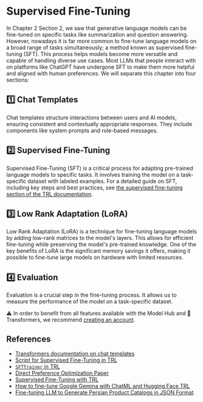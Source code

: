 # Supervised Fine-Tuning

In Chapter 2 Section 2, we saw that generative language models can be fine-tuned on specific tasks like summarization and question answering. However, nowadays it is far more common to fine-tune language models on a broad range of tasks simultaneously; a method known as supervised fine-tuning (SFT). This process helps models become more versatile and capable of handling diverse use cases. Most LLMs that people interact with on platforms like ChatGPT have undergone SFT to make them more helpful and aligned with human preferences. We will separate this chapter into four sections:

## 1️⃣ Chat Templates

Chat templates structure interactions between users and AI models, ensuring consistent and contextually appropriate responses. They include components like system prompts and role-based messages.

## 2️⃣ Supervised Fine-Tuning

Supervised Fine-Tuning (SFT) is a critical process for adapting pre-trained language models to specific tasks. It involves training the model on a task-specific dataset with labeled examples. For a detailed guide on SFT, including key steps and best practices, see [the supervised fine-tuning section of the TRL documentation](https://huggingface.co/docs/trl/en/sft_trainer).

## 3️⃣ Low Rank Adaptation (LoRA)

Low Rank Adaptation (LoRA) is a technique for fine-tuning language models by adding low-rank matrices to the model's layers. This allows for efficient fine-tuning while preserving the model's pre-trained knowledge. One of the key benefits of LoRA is the significant memory savings it offers, making it possible to fine-tune large models on hardware with limited resources.

## 4️⃣ Evaluation

Evaluation is a crucial step in the fine-tuning process. It allows us to measure the performance of the model on a task-specific dataset.

<Tip>
⚠️ In order to benefit from all features available with the Model Hub and 🤗 Transformers, we recommend <a href="https://huggingface.co/join">creating an account</a>.
</Tip>

## References

- [Transformers documentation on chat templates](https://huggingface.co/docs/transformers/main/en/chat_templating)
- [Script for Supervised Fine-Tuning in TRL](https://github.com/huggingface/trl/blob/main/trl/scripts/sft.py)
- [`SFTTrainer` in TRL](https://huggingface.co/docs/trl/main/en/sft_trainer)
- [Direct Preference Optimization Paper](https://arxiv.org/abs/2305.18290)
- [Supervised Fine-Tuning with TRL](https://huggingface.co/docs/trl/sft_trainer)
- [How to fine-tune Google Gemma with ChatML and Hugging Face TRL](https://github.com/huggingface/alignment-handbook)  
- [Fine-tuning LLM to Generate Persian Product Catalogs in JSON Format](https://huggingface.co/learn/cookbook/en/fine_tuning_llm_to_generate_persian_product_catalogs_in_json_format)

